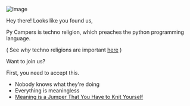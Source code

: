 ![Image](https://i.imgur.com/dbsGJaD.jpg)

Hey there! Looks like you found us,

Py Campers is techno religion, which preaches the python programming language.

( See _why_ techno religions are important [here](https://www.youtube.com/watch?v=lgeyUd_piiU) )

Want to join us?

First, you need to accept this.
- Nobody knows what they're doing
- Everything is meaningless
- [Meaning is a Jumper That You Have to Knit Yourself](https://www.youtube.com/watch?v=psaCM1j9LEM&t=1s)

